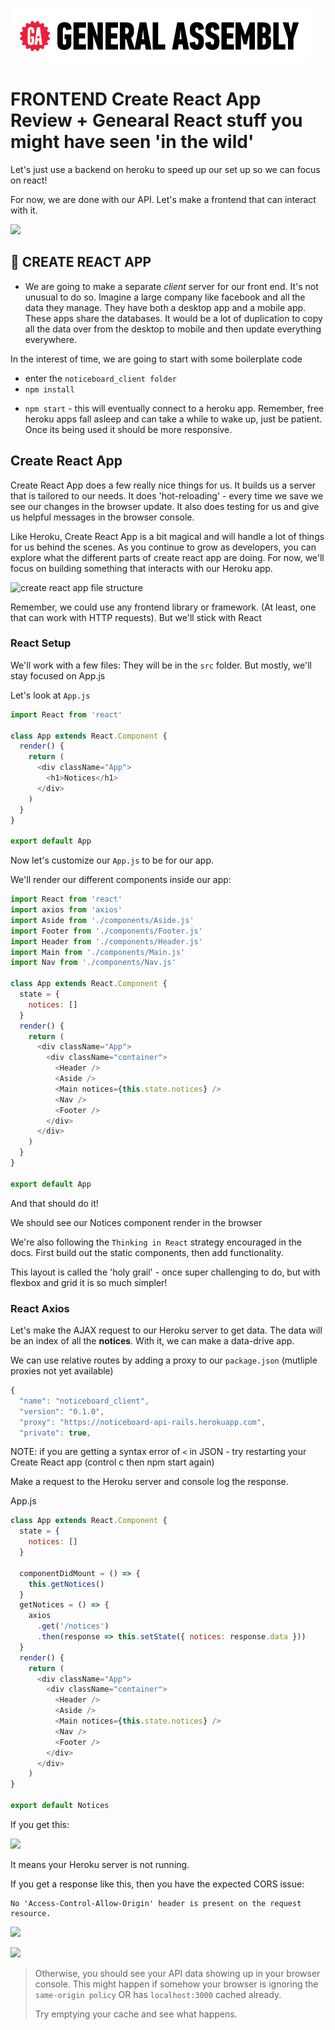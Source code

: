 [![General Assembly Logo](/ga_cog.png)](https://generalassemb.ly)

# FRONTEND Create React App Review + Genearal React stuff you might have seen 'in the wild'

Let's just use a backend on heroku to speed up our set up so we can focus on react!

For now, we are done with our API. Let's make a frontend that can interact with it.

![](https://i.imgur.com/zm4EeFX.png)

## &#x1F684; CREATE REACT APP

- We are going to make a separate _client_ server for our front end. It's not unusual to do so. Imagine a large company like facebook and all the data they manage. They have both a desktop app and a mobile app. These apps share the databases. It would be a lot of duplication to copy all the data over from the desktop to mobile and then update everything everywhere.

In the interest of time, we are going to start with some boilerplate code

- enter the `noticeboard_client folder`
- `npm install`

* `npm start` - this will eventually connect to a heroku app. Remember, free heroku apps fall asleep and can take a while to wake up, just be patient. Once its being used it should be more responsive.

## Create React App

Create React App does a few really nice things for us. It builds us a server that is tailored to our needs. It does 'hot-reloading' - every time we save we see our changes in the browser update. It also does testing for us and give us helpful messages in the browser console.

Like Heroku, Create React App is a bit magical and will handle a lot of things for us behind the scenes. As you continue to grow as developers, you can explore what the different parts of create react app are doing. For now, we'll focus on building something that interacts with our Heroku app.

![create react app file structure](https://i.imgur.com/bzf5feu.png)

Remember, we could use any frontend library or framework. (At least, one that can work with HTTP requests). But we'll stick with React

### React Setup

We'll work with a few files: They will be in the `src` folder. But mostly, we'll stay focused on App.js

Let's look at `App.js`

```js
import React from 'react'

class App extends React.Component {
  render() {
    return (
      <div className="App">
        <h1>Notices</h1>
      </div>
    )
  }
}

export default App
```

Now let's customize our `App.js` to be for our app.

We'll render our different components inside our app:

```js
import React from 'react'
import axios from 'axios'
import Aside from './components/Aside.js'
import Footer from './components/Footer.js'
import Header from './components/Header.js'
import Main from './components/Main.js'
import Nav from './components/Nav.js'

class App extends React.Component {
  state = {
    notices: []
  }
  render() {
    return (
      <div className="App">
        <div className="container">
          <Header />
          <Aside />
          <Main notices={this.state.notices} />
          <Nav />
          <Footer />
        </div>
      </div>
    )
  }
}

export default App
```

And that should do it!

We should see our Notices component render in the browser

We're also following the `Thinking in React` strategy encouraged in the docs. First build out the static components, then add functionality.

This layout is called the 'holy grail' - once super challenging to do, but with flexbox and grid it is so much simpler!

### React Axios

Let's make the AJAX request to our Heroku server to get data. The data will be an index of all the **notices**. With it, we can make a data-drive app.

We can use relative routes by adding a proxy to our `package.json` (mutliple proxies not yet available)

```js
{
  "name": "noticeboard_client",
  "version": "0.1.0",
  "proxy": "https://noticeboard-api-rails.herokuapp.com",
  "private": true,
```

NOTE: if you are getting a syntax error of `<` in JSON - try restarting your Create React app (control c then npm start again)

Make a request to the Heroku server and console log the response.

App.js

```javascript
class App extends React.Component {
  state = {
    notices: []
  }

  componentDidMount = () => {
    this.getNotices()
  }
  getNotices = () => {
    axios
      .get('/notices')
      .then(response => this.setState({ notices: response.data }))
  }
  render() {
    return (
      <div className="App">
        <div className="container">
          <Header />
          <Aside />
          <Main notices={this.state.notices} />
          <Nav />
          <Footer />
        </div>
      </div>
    )
}

export default Notices
```

If you get this:

![](https://i.imgur.com/l8VZfgv.png)

It means your Heroku server is not running.

If you get a response like this, then you have the expected CORS issue:

```
No 'Access-Control-Allow-Origin' header is present on the request resource.
```

![](https://i.imgur.com/jowW1st.png)

![](https://i.imgur.com/s2ruqcN.png)

> Otherwise, you should see your API data showing up in your browser console. This might happen if somehow your browser is ignoring the `same-origin policy` OR has `localhost:3000` cached already.
>
> Try emptying your cache and see what happens.

<br>
